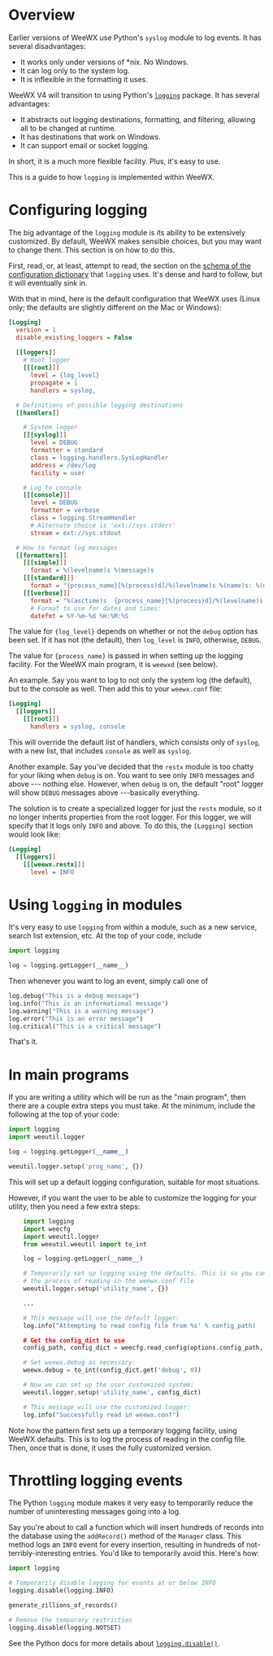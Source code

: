 # Overview
Earlier versions of WeeWX use Python's `syslog` module to log events. It has several disadvantages:
- It works only under versions of *nix. No Windows.
- It can log only to the system log.
- It is inflexible in the formatting it uses.

WeeWX V4 will transition to using Python's [`logging`](https://docs.python.org/3/library/logging.html) package. It has several advantages:
- It abstracts out logging destinations, formatting, and filtering, allowing all to be changed at runtime.
- It has destinations that work on Windows.
- It can support email or socket logging.

In short, it is a much more flexible facility. Plus, it's easy to use.

This is a guide to how `logging` is implemented within WeeWX.

# Configuring logging
The big advantage of the `logging` module is its ability to be extensively customized. By default, WeeWX makes sensible choices, but you may want to change them. This section is on how to do this.

First, read, or, at least, attempt to read, the section on the [schema of the configuration dictionary](https://docs.python.org/3/library/logging.html#module-logging) that `logging` uses. It's dense and hard to follow, but it will eventually sink in. 

With that in mind, here is the default configuration that WeeWX uses (Linux only; the defaults are slightly
different on the Mac or Windows):

```ini
[Logging]
  version = 1
  disable_existing_loggers = False
      
  [[loggers]]
    # Root logger
    [[[root]]]
      level = {log_level}
      propagate = 1
      handlers = syslog,

  # Definitions of possible logging destinations
  [[handlers]]

    # System logger
    [[[syslog]]]
      level = DEBUG
      formatter = standard
      class = logging.handlers.SysLogHandler
      address = /dev/log
      facility = user

    # Log to console
    [[[console]]]
      level = DEBUG
      formatter = verbose
      class = logging.StreamHandler
      # Alternate choice is 'ext://sys.stderr'
      stream = ext://sys.stdout

  # How to format log messages
  [[formatters]]
    [[[simple]]]
      format = %(levelname)s %(message)s
    [[[standard]]]
      format = "{process_name}[%(process)d]/%(levelname)s %(name)s: %(message)s" 
    [[[verbose]]]
      format = "%(asctime)s  {process_name}[%(process)d]/%(levelname)s %(name)s: %(message)s"
      # Format to use for dates and times:
      datefmt = %Y-%m-%d %H:%M:%S
```
The value for `{log_level}` depends on whether or not the `debug` option has been set. If it has not (the default), then `log_level` is `INFO`, otherwise, `DEBUG`.

The value for `{process_name}` is passed in when setting up the logging facility. For the WeeWX main program, it is `weewxd` (see below).

An example. Say you want to log to not only the system log (the default), but to the console as well. Then add this to your `weewx.conf` file:

```ini
[Logging]
  [[loggers]]
    [[[root]]]
      handlers = syslog, console
```
This will override the default list of handlers, which consists only of `syslog`, with a new list, that includes `console` as well as `syslog`.

Another example. Say you've decided that the `restx` module is too chatty for your liking when `debug` is on. You want to see only `INFO` messages and above --- nothing else. However, when `debug` is on, the default "root" logger will show `DEBUG` messages above ---basically everything.

The solution is to create a specialized logger for just the `restx` module, so it no longer inherits properties from the root logger. For this logger, we will specify that it logs only `INFO` and above. To do this, the `[Logging]` section would look like:

```ini
[Logging]
  [[loggers]]
    [[[weewx.restx]]]
      level = INFO
```

# Using `logging` in modules
It's very easy to use `logging` from within a module, such as a new service, search list extension, etc. At the top of your code, include

```python
import logging

log = logging.getLogger(__name__)
```

Then whenever you want to log an event, simply call one of

```python
log.debug("This is a debug message")
log.info("This is an informational message")
log.warning("This is a warning message")
log.error("This is an error message")
log.critical("This is a critical message")
```
That's it.

# In main programs
If you are writing a utility which will be run as the "main program", then there are a couple extra steps you must take. At the minimum, include the following at the top of your code:

```python
import logging
import weeutil.logger

log = logging.getLogger(__name__)

weeutil.logger.setup('prog_name', {})
```

This will set up a default logging configuration, suitable for most situations.

However, if you want the user to be able to customize the logging for your utility, then you need a few extra steps:

```python
    import logging
    import weecfg
    import weeutil.logger
    from weeutil.weeutil import to_int

    log = logging.getLogger(__name__)

    # Temporarily set up logging using the defaults. This is so you can log
    # the process of reading in the weewx.conf file
    weeutil.logger.setup('utility_name', {})

    ...

    # This message will use the default logger:
    log.info("Attempting to read config file from %s' % config_path)

    # Get the config_dict to use
    config_path, config_dict = weecfg.read_config(options.config_path, args)

    # Set weewx.debug as necessary:
    weewx.debug = to_int(config_dict.get('debug', 0))

    # Now we can set up the user customized system:
    weeutil.logger.setup('utility_name', config_dict)

    # This message will use the customized logger:
    log.info("Successfully read in weewx.conf")
```

Note how the pattern first sets up a temporary logging facility, using WeeWX defaults. This is to log the process of reading in the config file. Then, once that is done, it uses the fully customized version.

# Throttling logging events
The Python `logging` module makes it very easy to temporarily reduce the number of uninteresting messages going into a log. 

Say you're about to call a function which will insert hundreds of records into the database using the `addRecord()` method of the `Manager` class. This method logs an `INFO` event for every insertion, resulting in hundreds of not-terribly-interesting entries. You'd like to temporarily avoid this. Here's how:

```python
import logging

# Temporarily disable logging for events at or below INFO
logging.disable(logging.INFO)

generate_zillions_of_records()

# Remove the temporary restriction
logging.disable(logging.NOTSET)
```

See the Python docs for more details about [`logging.disable()`](https://docs.python.org/3/library/logging.html#logging.disable).

